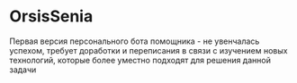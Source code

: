 # OrsisSenia

Первая версия персонального бота помощника - не увенчалась успехом, требует доработки и переписания в связи с изучением новых технологий, которые более уместно подходят для решения данной задачи
